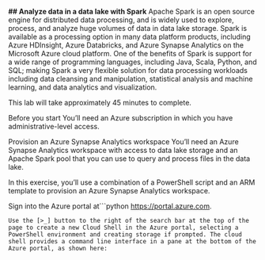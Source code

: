 **## Analyze data in a data lake with Spark**
Apache Spark is an open source engine for distributed data processing, and is widely used to explore, process, and analyze huge volumes of data in data lake storage. Spark is available as a processing option in many data platform products, including Azure HDInsight, Azure Databricks, and Azure Synapse Analytics on the Microsoft Azure cloud platform. One of the benefits of Spark is support for a wide range of programming languages, including Java, Scala, Python, and SQL; making Spark a very flexible solution for data processing workloads including data cleansing and manipulation, statistical analysis and machine learning, and data analytics and visualization.

This lab will take approximately 45 minutes to complete.

Before you start
You’ll need an Azure subscription in which you have administrative-level access.

Provision an Azure Synapse Analytics workspace
You’ll need an Azure Synapse Analytics workspace with access to data lake storage and an Apache Spark pool that you can use to query and process files in the data lake.

In this exercise, you’ll use a combination of a PowerShell script and an ARM template to provision an Azure Synapse Analytics workspace.

Sign into the Azure portal at```python
https://portal.azure.com.
```
Use the [>_] button to the right of the search bar at the top of the page to create a new Cloud Shell in the Azure portal, selecting a PowerShell environment and creating storage if prompted. The cloud shell provides a command line interface in a pane at the bottom of the Azure portal, as shown here: